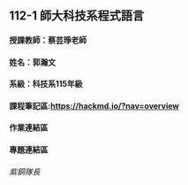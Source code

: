 ## 112-1 師大科技系程式語言

#### 授課教師：蔡芸琤老師

#### 姓名：郭瀚文

#### 系級：科技系115年級

#### 課程筆記區:https://hackmd.io/?nav=overview

#### 作業連結區

#### 專題連結區

###### 紫銅隊長

